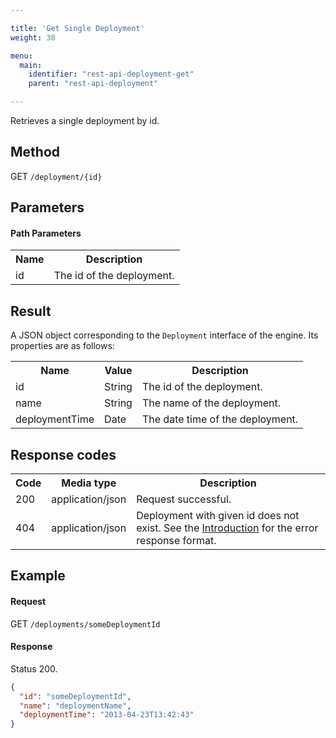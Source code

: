 ```yaml
---

title: 'Get Single Deployment'
weight: 30

menu:
  main:
    identifier: "rest-api-deployment-get"
    parent: "rest-api-deployment"

---
```



Retrieves a single deployment by id.


Method
------

GET `/deployment/{id}`


Parameters
----------

#### Path Parameters

<table class="table table-striped">
  <tr>
    <th>Name</th>
    <th>Description</th>
  </tr>
  <tr>
    <td>id</td>
    <td>The id of the deployment.</td>
  </tr>
</table>


Result
------

A JSON object corresponding to the `Deployment` interface of the engine. Its properties are as follows:

<table class="table table-striped">
  <tr>
    <th>Name</th>
    <th>Value</th>
    <th>Description</th>
  </tr>
  <tr>
    <td>id</td>
    <td>String</td>
    <td>The id of the deployment.</td>
  </tr>
  <tr>
    <td>name</td>
    <td>String</td>
    <td>The name of the deployment.</td>
  </tr>
  <tr>
    <td>deploymentTime</td>
    <td>Date</td>
    <td>The date time of the deployment.</td>
  </tr>
</table>


Response codes
--------------

<table class="table table-striped">
  <tr>
    <th>Code</th>
    <th>Media type</th>
    <th>Description</th>
  </tr>
  <tr>
    <td>200</td>
    <td>application/json</td>
    <td>Request successful.</td>
  </tr>
  <tr>
    <td>404</td>
    <td>application/json</td>
    <td>Deployment with given id does not exist. See the <a href="ref:#overview-introduction">Introduction</a> for the error response format.</td>
  </tr>
</table>

Example
-------

#### Request

GET `/deployments/someDeploymentId`

#### Response

Status 200.

```json
{
  "id": "someDeploymentId",
  "name": "deploymentName",
  "deploymentTime": "2013-04-23T13:42:43"
}
```
